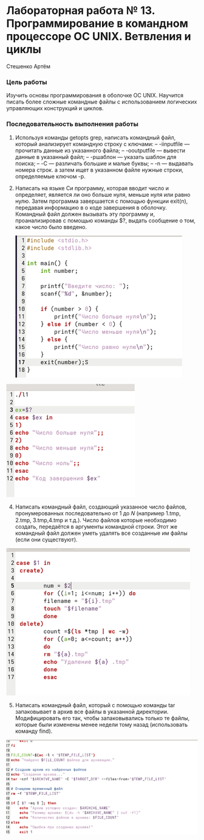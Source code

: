 # Лабораторная работа № 13. Программирование в командном процессоре ОС UNIX. Ветвления и циклы
Стешенко Артём

### Цель работы
Изучить основы программирования в оболочке ОС UNIX. Научится писать более сложные командные файлы с использованием логических управляющих конструкций и циклов.

### Последовательность выполнения работы
1. Используя команды getopts grep, написать командный файл, который анализирует
командную строку с ключами:
– -iinputfile — прочитать данные из указанного файла;
– -ooutputfile — вывести данные в указанный файл;
– -pшаблон — указать шаблон для поиска;
– -C — различать большие и малые буквы;
– -n — выдавать номера строк.
а затем ищет в указанном файле нужные строки, определяемые ключом -p.

2. Написать на языке Си программу, которая вводит число и определяет, является ли оно больше нуля, меньше нуля или равно нулю. Затем программа завершается с помощью функции exit(n), передавая информацию в о коде завершения в оболочку. Командный файл должен вызывать эту программу и, проанализировав с помощью команды $?, выдать сообщение о том, какое число было введено.

   ![](https://github.com/Steshencko/study_2025-2026_os-intro/blob/master/labs/lab13/report/image/1.png)

 ![](https://github.com/Steshencko/study_2025-2026_os-intro/blob/master/labs/lab13/report/image/2.png)

4. Написать командный файл, создающий указанное число файлов, пронумерованных последовательно от 1 до 𝑁 (например 1.tmp, 2.tmp, 3.tmp,4.tmp и т.д.). Число файлов которые необходимо создать, передаётся в аргументы командной строки. Этот же командный файл должен уметь удалять все созданные им файлы (если они существуют).
 
  ![](https://github.com/Steshencko/study_2025-2026_os-intro/blob/master/labs/lab13/report/image/3.png)

5. Написать командный файл, который с помощью команды tar запаковывает в архив все файлы в указанной директории. Модифицировать его так, чтобы запаковывались только те файлы, которые были изменены менее недели тому назад (использовать команду find).

![](https://github.com/Steshencko/study_2025-2026_os-intro/blob/master/labs/lab13/report/image/4.png)
